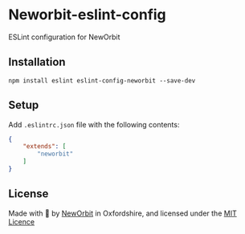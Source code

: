 # Neworbit-eslint-config

ESLint configuration for NewOrbit

## Installation
`npm install eslint eslint-config-neworbit --save-dev`

## Setup

Add `.eslintrc.json` file with the following contents:

```json
{
    "extends": [
        "neworbit"
    ]
}
```

## License

Made with :sparkling_heart: by [NewOrbit](https://www.neworbit.co.uk/) in Oxfordshire, and licensed under the [MIT Licence](LICENCE)
